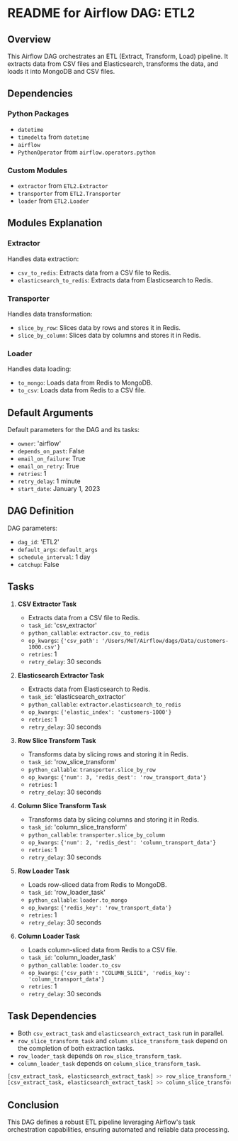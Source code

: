 # README for Airflow DAG: ETL2

## Overview

This Airflow DAG orchestrates an ETL (Extract, Transform, Load) pipeline. It extracts data from CSV files and Elasticsearch, transforms the data, and loads it into MongoDB and CSV files.

## Dependencies

### Python Packages
- `datetime`
- `timedelta` from `datetime`
- `airflow`
- `PythonOperator` from `airflow.operators.python`

### Custom Modules
- `extractor` from `ETL2.Extractor`
- `transporter` from `ETL2.Transporter`
- `loader` from `ETL2.Loader`

## Modules Explanation

### Extractor
Handles data extraction:
- `csv_to_redis`: Extracts data from a CSV file to Redis.
- `elasticsearch_to_redis`: Extracts data from Elasticsearch to Redis.

### Transporter
Handles data transformation:
- `slice_by_row`: Slices data by rows and stores it in Redis.
- `slice_by_column`: Slices data by columns and stores it in Redis.

### Loader
Handles data loading:
- `to_mongo`: Loads data from Redis to MongoDB.
- `to_csv`: Loads data from Redis to a CSV file.

## Default Arguments

Default parameters for the DAG and its tasks:
- `owner`: 'airflow'
- `depends_on_past`: False
- `email_on_failure`: True
- `email_on_retry`: True
- `retries`: 1
- `retry_delay`: 1 minute
- `start_date`: January 1, 2023

## DAG Definition

DAG parameters:
- `dag_id`: 'ETL2'
- `default_args`: `default_args`
- `schedule_interval`: 1 day
- `catchup`: False

## Tasks

1. **CSV Extractor Task**
   - Extracts data from a CSV file to Redis.
   - `task_id`: 'csv_extractor'
   - `python_callable`: `extractor.csv_to_redis`
   - `op_kwargs`: `{'csv_path': '/Users/MeT/Airflow/dags/Data/customers-1000.csv'}`
   - `retries`: 1
   - `retry_delay`: 30 seconds

2. **Elasticsearch Extractor Task**
   - Extracts data from Elasticsearch to Redis.
   - `task_id`: 'elasticsearch_extractor'
   - `python_callable`: `extractor.elasticsearch_to_redis`
   - `op_kwargs`: `{'elastic_index': 'customers-1000'}`
   - `retries`: 1
   - `retry_delay`: 30 seconds

3. **Row Slice Transform Task**
   - Transforms data by slicing rows and storing it in Redis.
   - `task_id`: 'row_slice_transform'
   - `python_callable`: `transporter.slice_by_row`
   - `op_kwargs`: `{'num': 3, 'redis_dest': 'row_transport_data'}`
   - `retries`: 1
   - `retry_delay`: 30 seconds

4. **Column Slice Transform Task**
   - Transforms data by slicing columns and storing it in Redis.
   - `task_id`: 'column_slice_transform'
   - `python_callable`: `transporter.slice_by_column`
   - `op_kwargs`: `{'num': 2, 'redis_dest': 'column_transport_data'}`
   - `retries`: 1
   - `retry_delay`: 30 seconds

5. **Row Loader Task**
   - Loads row-sliced data from Redis to MongoDB.
   - `task_id`: 'row_loader_task'
   - `python_callable`: `loader.to_mongo`
   - `op_kwargs`: `{'redis_key': 'row_transport_data'}`
   - `retries`: 1
   - `retry_delay`: 30 seconds

6. **Column Loader Task**
   - Loads column-sliced data from Redis to a CSV file.
   - `task_id`: 'column_loader_task'
   - `python_callable`: `loader.to_csv`
   - `op_kwargs`: `{'csv_path': "COLUMN_SLICE", 'redis_key': 'column_transport_data'}`
   - `retries`: 1
   - `retry_delay`: 30 seconds

## Task Dependencies

- Both `csv_extract_task` and `elasticsearch_extract_task` run in parallel.
- `row_slice_transform_task` and `column_slice_transform_task` depend on the completion of both extraction tasks.
- `row_loader_task` depends on `row_slice_transform_task`.
- `column_loader_task` depends on `column_slice_transform_task`.

```python
[csv_extract_task, elasticsearch_extract_task] >> row_slice_transform_task >> row_loader_task
[csv_extract_task, elasticsearch_extract_task] >> column_slice_transform_task >> column_loader_task
```

## Conclusion

This DAG defines a robust ETL pipeline leveraging Airflow's task orchestration capabilities, ensuring automated and reliable data processing.
